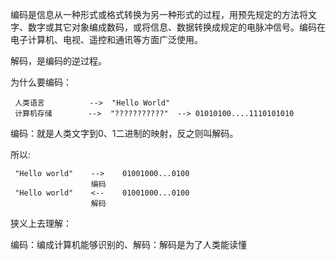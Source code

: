 编码是信息从一种形式或格式转换为另一种形式的过程，用预先规定的方法将文字、数字或其它对象编成数码，或将信息、数据转换成规定的电脉冲信号。编码在电子计算机、电视、遥控和通讯等方面广泛使用。
  
解码，是编码的逆过程。

为什么要编码：
```
 人类语言          -->  "Hello World"
 计算机存储        -->  "???????????"  --> 01010100....1110101010
```

编码：就是人类文字到0、1二进制的映射，反之则叫解码。
 
所以:
 ```
  "Hello world"    -->    01001000...0100
                   编码
  "Hello world"    <--    01001000...0100
                   解码
 ```
狭义上去理解：
 
编码：编成计算机能够识别的、解码：解码是为了人类能读懂